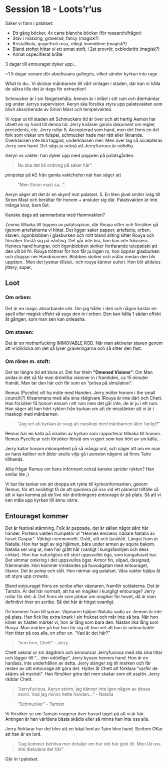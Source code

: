 # Session 18 - Loots’r’us

Saker vi fann i palatset:

- Ett gäng böcker, 4x carte blanche böcker (för research/frågor)
- Stav i mässing, graverad, fancy (magisk?)
- Kristallkula, grapefruit rosa, rökigt inomdöme (magisk?)
- Bland stoftet hittar vi ett annat stoft, i 2st provrör, oxblodsrött (magisk?)
- Annat ospecifierat bråte

3 dagar till entouraget dyker upp…

~1.5 dagar senare dör abedissans gullegris, vilket sänder kyrkan into rage

What to do.. Vi skickar månbarnen till vårt vinlager i staden, där kan vi hålla de säkra tills det är dags för extraction!

Schmucker är i sin fängelsehåla. Aemon är i inlåst i sitt rum och återhämtar sig under Jerrys supervision. Aeryn ska försöka styra upp palatsvakten som blivit absorberade av Sirion Mast och tempelvakten.

Vi ropar ut till staden att Schmuckers tid är över och att hertig Aemon har utsett en ny hand till denna tid. Jerry lusläser gamla dokument om regler, precedents, etc. Jerry rullar 5. Accepterad som hand, men det finns en del folk som viskar om fulspel, schmucker hade mer rätt eller liknande. Överklassen inte lika taggad, underklassen mer. Men över lag så accepteras Jerry som hand. Det sägs ju också att Jerryfucious är odödlig.

Aeryn vs vakter: han dyker upp med pappren på palatsgården.

> Nu ska det bli ordning på saker här”.

_pimpslap_ på #2 från gamla vaktchefen när han säger att

> “Men Sirion mast sa…”.

Aeryn säger att det är en skymf mot palatset. 5. En liten jävel smiter iväg till Sirion Mast och berättar för honom + ansluter sig där. Palatsvakten är inte många kvar, bara 6st.

Kanske dags att sammarbeta med Hamnvakten?

Zooma tillbaka till toppen av palatsspiran, där Rouya sitter och försöker gå igenom artefakterna vi hittat. Det ligger saker papper, artefacts, orben, staven, ögonblobben i glasburken och mitt bland allting sitter Rouya och försöker förstå sig på nånting. Det går inte bra, hon kan inte fokusera. Hennes hand hungrar, och ögonblobben skriker fortfarande telepatiskt att den vill bli fri. Rouya tröttnar för hon får ju ingen ro, hon öppnar glasburken och stoppar ner Handmunnen. Blobben skriker och vrålar medan den blir uppäten.. Men det tystnar tillslut.. och rouya känner eufori. Hon blir alldeles jittery, super,

## Loot

### Om orben:

Det är en magic absorbande orb. Om jag håller i den och någon kastar en spell eller magisk effekt så sugs den in i orben. Den kan hålla 1 sådan effekt åt gången, som man sen kan unleasha.

### Om staven:

Det är en motherfucking IMMOVABLE ROD. När man aktiverar staven genom att vrid/klicka om det så lyser graveringarna och så sitter den fast.

### Om rören m. stoft:

Det tar längre tid att klura ut. Det har titeln **“Omened Visions”**. Om Man andas in det så får man drömlika visioner in i framtiden, ca 15 minuter framåt. Man tar den här och får som en “pröva på simulation”.

Remus (Pycelle) vill ha möte med Handen. Jerry möter honom i the small council(?) tillsammans med alla sina rådgivare (Rouya är inte där) och Chett. Han försöker få honom ensam i ett rum men det går inte, de är ju i ett rum. Han säger att han hört rykten från kyrkan om att de misstänker att vi är i maskopi med månbarnen.

> “Jag vet att kyrkan är svag att maskopi med månbarnen låter farligt?”

Remus har en källa på insidan av kyrkan som rapporterar tillbaka till honom. Remus Pycelle:ar och försöker förstå om vi gjort som han hört av sin källa..

Jerry kallar honom inkompetent på så många ord, och säger att om en man av hans kaliber och ålder skulle vilja gå i pension någons så finns Tairo tillhands.

Allia frågar Remus om hans informant också kanske sprider rykten? Han smilar lite ;)

Vi har lite tankar om att droppa ett rykte till kyrkoinformanten, genom Remus, för att avsiktligt få de att spionera på oss vid ett planerat tillfälle så att vi kan komma på de live när drottningens entourage är på plats. Så att vi kan måla upp kyrkan till ännu värre.

## Entouraget kommer

Det är festival stämning. Folk är peppade, det är sällan något sånt här händer. Portens vakten trumpetar ut “Hennes eminens riddare Natalia av huset Gaspar”. Väldigt ceremoniellt. Grått, vitt och ljusblått. Längst fram är Natalia. Hon har tagit av sig hjälmen, bärs under armen av squire bakom. Natalia ser ung ut, men har grått hår (vanligt i kungafamlijen och dess cirklar). Hon har naturligtvis ett stort uppsvullet öga, som kungahuset har. Det simmar omkring i det uppsvullna ögat. Armor fin, slipad, designad, främmande. Hon kommer inridandes på huvudgatan med entouraget, titaner. Det är pomp och ståt. Hon närmar sig palatset. Våra vakter hjälps åt att styra upp crowds.

Bland entouraget finns en scribe efter väpnaren, framför soldaterna. Det är Tamzin. Är det här normalt, att ha en magiker i kungligt entourage? Jerry rullar för det: 4. Det finns de som jobbar om magiker för hovet, då är man definitivt över en scribe. Så det här är högst ovanligt.

De kommer fram till spiran. Väpnaren hjälper Natalia sadla av. Aemon är inte på plats. Han fick lite extra knark i sin frukost och mår inte så bra. När hon kliver av hästen märker vi, hon är lång som bara den. Nästan lika lång som Rouya. Man märker på hur hon för sig att hon vet att hon är untouchable. Hon tittar på oss alla, en efter en. “Vad är det här?”

> “hrm hrm, Chett” - Jerry

Chett vaknar ur sin dagdröm och announcar Jerryfucious med alla sina titlar och lägger till “... den odödlige”. Jerry kysser hennes hand. Hon är en hardass, inte underhållen av detta. Jerry slänger sig till marken och får resten av sitt entourage att göra det. Hytter åt Chett att förklara “varför de skäms så mycket”. Han försöker göra det men skakar som ett asplöv. Jerry räddar Chett.

> “Jerryfucious, Aeryn storm, jag känner inte igen någon av dessa namn. Vad jag minns hette handen…” - Natalia

> “Schmucker” - Tamzin

Vi försöker se om Tamzin reagerar över huvud taget på att vi är här. Antingen är han världens bästa skådis eller så minns han inte oss alls.

Jerry förklarar hur det blev att en lokal lord av Tairo blev hand. Scriben OKar att han är en lord.

> “Jag kommer behöva mer detaljer om hur det här gick till. Men låt oss inte diskutera det här”

Går in i palatset.
